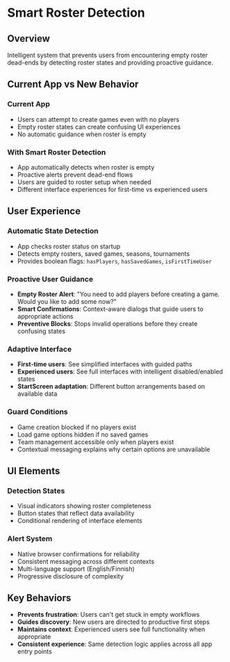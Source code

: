 # Smart Roster Detection

## Overview
Intelligent system that prevents users from encountering empty roster dead-ends by detecting roster states and providing proactive guidance.

## Current App vs New Behavior

### Current App
- Users can attempt to create games even with no players
- Empty roster states can create confusing UI experiences
- No automatic guidance when roster is empty

### With Smart Roster Detection
- App automatically detects when roster is empty
- Proactive alerts prevent dead-end flows
- Users are guided to roster setup when needed
- Different interface experiences for first-time vs experienced users

## User Experience

### Automatic State Detection
- App checks roster status on startup
- Detects empty rosters, saved games, seasons, tournaments
- Provides boolean flags: `hasPlayers`, `hasSavedGames`, `isFirstTimeUser`

### Proactive User Guidance
- **Empty Roster Alert**: "You need to add players before creating a game. Would you like to add some now?"
- **Smart Confirmations**: Context-aware dialogs that guide users to appropriate actions
- **Preventive Blocks**: Stops invalid operations before they create confusing states

### Adaptive Interface
- **First-time users**: See simplified interfaces with guided paths
- **Experienced users**: See full interfaces with intelligent disabled/enabled states
- **StartScreen adaptation**: Different button arrangements based on available data

### Guard Conditions
- Game creation blocked if no players exist
- Load game options hidden if no saved games
- Team management accessible only when players exist
- Contextual messaging explains why certain options are unavailable

## UI Elements

### Detection States
- Visual indicators showing roster completeness
- Button states that reflect data availability
- Conditional rendering of interface elements

### Alert System
- Native browser confirmations for reliability
- Consistent messaging across different contexts
- Multi-language support (English/Finnish)
- Progressive disclosure of complexity

## Key Behaviors
- **Prevents frustration**: Users can't get stuck in empty workflows
- **Guides discovery**: New users are directed to productive first steps
- **Maintains context**: Experienced users see full functionality when appropriate
- **Consistent experience**: Same detection logic applies across all app entry points